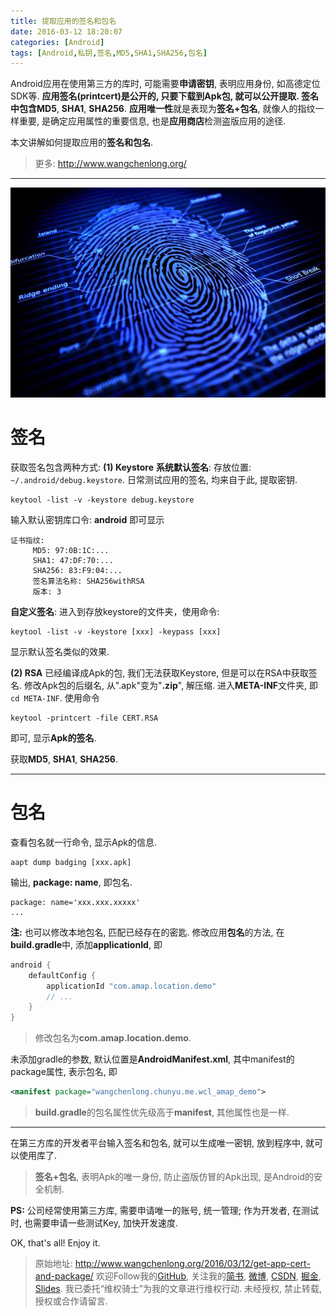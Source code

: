 ```yaml
---
title: 提取应用的签名和包名
date: 2016-03-12 18:20:07
categories: [Android]
tags: [Android,私钥,签名,MD5,SHA1,SHA256,包名]
---
```


Android应用在使用第三方的库时, 可能需要**申请密钥**, 表明应用身份, 如高德定位SDK等. **应用签名(printcert)**是公开的, 只要下载到Apk包, 就可以公开提取. 签名中包含**MD5**, **SHA1**, **SHA256**. **应用唯一性**就是表现为**签名+包名**, 就像人的指纹一样重要, 是确定应用属性的重要信息, 也是**应用商店**检测盗版应用的途径. 

本文讲解如何提取应用的**签名和包名**.

<!-- more -->
> 更多: http://www.wangchenlong.org/

---

![指纹](get-app-cert-and-package/fingerprint.jpg)

# 签名

获取签名包含两种方式:
**(1) Keystore**
**系统默认签名**: 存放位置: ``~/.android/debug.keystore``.
日常测试应用的签名, 均来自于此, 提取密钥.
```
keytool -list -v -keystore debug.keystore
```
输入默认密钥库口令: **android**
即可显示
```
证书指纹:
	 MD5: 97:0B:1C:...
	 SHA1: 47:DF:70:...
	 SHA256: 83:F9:04:...
	 签名算法名称: SHA256withRSA
	 版本: 3
```

**自定义签名**: 进入到存放keystore的文件夹，使用命令:
```
keytool -list -v -keystore [xxx] -keypass [xxx]
```
显示默认签名类似的效果.

**(2) RSA**
已经编译成Apk的包, 我们无法获取Keystore, 但是可以在RSA中获取签名.
修改Apk包的后缀名, 从".apk"变为"**.zip**", 解压缩.
进入**META-INF**文件夹, 即``cd META-INF``.
使用命令
```
keytool -printcert -file CERT.RSA
```
即可, 显示**Apk的签名**.

获取**MD5**, **SHA1**, **SHA256**.

---

# 包名

查看包名就一行命令, 显示Apk的信息.
```
aapt dump badging [xxx.apk]
```
输出, **package: name**, 即包名.
```
package: name='xxx.xxx.xxxxx' 
...
```

**注:** 也可以修改本地包名, 匹配已经存在的密匙. 
修改应用**包名**的方法, 在**build.gradle**中, 添加**applicationId**, 即
```gradle
android {
    defaultConfig {
        applicationId "com.amap.location.demo"
        // ...
    }
}
```
> 修改包名为**com.amap.location.demo**.

未添加gradle的参数, 默认位置是**AndroidManifest.xml**, 
其中manifest的package属性, 表示包名, 即
```xml
<manifest package="wangchenlong.chunyu.me.wcl_amap_demo">
```

> **build.gradle**的包名属性优先级高于**manifest**, 其他属性也是一样.

---

在第三方库的开发者平台输入签名和包名, 就可以生成唯一密钥, 放到程序中, 就可以使用库了. 

> **签名+包名**, 表明Apk的唯一身份, 防止盗版仿冒的Apk出现, 是Android的安全机制.

**PS:** 公司经常使用第三方库, 需要申请唯一的账号, 统一管理; 作为开发者, 在测试时, 也需要申请一些测试Key, 加快开发速度. 

OK, that's all! Enjoy it.

> 原始地址: 
> http://www.wangchenlong.org/2016/03/12/get-app-cert-and-package/
> 欢迎Follow我的[GitHub](https://github.com/SpikeKing), 关注我的[简书](http://www.jianshu.com/users/e2b4dd6d3eb4/latest_articles), [微博](http://weibo.com/u/2852941392), [CSDN](http://blog.csdn.net/caroline_wendy), [掘金](http://gold.xitu.io/#/user/56de98c2f3609a005442ec58), [Slides](https://slides.com/spikeking). 
> 我已委托“维权骑士”为我的文章进行维权行动. 未经授权, 禁止转载, 授权或合作请留言.